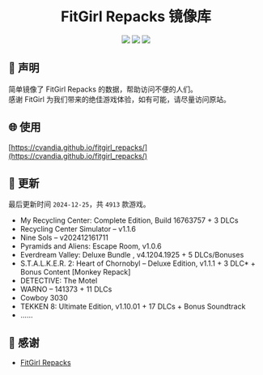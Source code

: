 ﻿<div align="center">

# FitGirl Repacks 镜像库

![](https://count.getloli.com/get/@fitgirl_repacks?theme=booru-lewd)
![](https://img.shields.io/badge/ci-passing-brightgreen.svg?logo=github) ![](https://img.shields.io/badge/license-MIT-brightgreen.svg)

</div>

## 📜 声明
简单镜像了 FitGirl Repacks 的数据，帮助访问不便的人们。  
感谢 FitGirl 为我们带来的绝佳游戏体验，如有可能，请尽量访问原站。

## 🌐 使用
[https://cvandia.github.io/fitgirl_repacks/](https://cvandia.github.io/fitgirl_repacks/)

## 🔄 更新
最后更新时间 `2024-12-25`，共 `4913` 款游戏。
- My Recycling Center: Complete Edition, Build 16763757 + 3 DLCs
- Recycling Center Simulator – v1.1.6
- Nine Sols – v202412161711
- Pyramids and Aliens: Escape Room, v1.0.6
- Everdream Valley: Deluxe Bundle , v4.1204.1925 + 5 DLCs/Bonuses
- S.T.A.L.K.E.R. 2: Heart of Chornobyl – Deluxe Edition, v1.1.1 + 3 DLC* + Bonus Content [Monkey Repack]
- DETECTIVE: The Motel
- WARNO – 141373 + 11 DLCs
- Cowboy 3030
- TEKKEN 8: Ultimate Edition, v1.10.01 + 17 DLCs + Bonus Soundtrack
- ……

## 🙏 感谢
- [FitGirl Repacks](https://fitgirl-repacks.site/)

